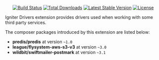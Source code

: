 <p align="center">
    <a href="https://github.com/tastyigniter/ti-ext-drivers/actions"><img src="https://github.com/tastyigniter/ti-ext-drivers/actions/workflows/pipeline.yml/badge.svg" alt="Build Status"></a>
    <a href="https://packagist.org/packages/tastyigniter/ti-ext-drivers"><img src="https://img.shields.io/packagist/dt/tastyigniter/ti-ext-drivers" alt="Total Downloads"></a>
    <a href="https://packagist.org/packages/tastyigniter/ti-ext-drivers"><img src="https://img.shields.io/packagist/v/tastyigniter/ti-ext-drivers" alt="Latest Stable Version"></a>
    <a href="https://packagist.org/packages/tastyigniter/ti-ext-drivers"><img src="https://img.shields.io/packagist/l/tastyigniter/ti-ext-drivers" alt="License"></a>
</p>

Igniter Drivers extension provides drivers used when working with some third party services.

The composer packages introduced by this extension are listed below:

- **predis/predis** at version `~1.0`
- **league/flysystem-aws-s3-v3** at version `~3.0`
- **wildbit/swiftmailer-postmark** at version `~3.1`
